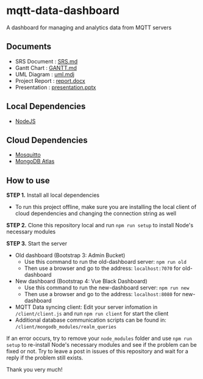 # mqtt-data-dashboard

A dashboard for managing and analytics data from MQTT servers

## Documents

* SRS Document   : [SRS.md](/SRS.md)
* Gantt Chart    : [GANTT.md](/GANTT.md)
* UML Diagram    : [uml.mdj](/document/uml.mdj)
* Project Report : [report.docx](/document/report.docx)
* Presentation   : [presentation.pptx](/document/presentation.pptx)

## Local Dependencies

* [NodeJS](https://nodejs.org)

## Cloud Dependencies

* [Mosquitto](https://mosquitto.org/)
* [MongoDB Atlas](https://www.mongodb.com/atlas)

## How to use

**STEP 1.** Install all local dependencies

* To run this project offline, make sure you are installing the local client of cloud dependencies and changing the connection string as well

**STEP 2.** Clone this repository local and run `npm run setup` to install Node's necessary modules

**STEP 3.** Start the server

* Old dashboard (Bootstrap 3: Admin Bucket)
  * Use this command to run the old-dashboard server: `npm run old`
  * Then use a browser and go to the address: `localhost:7070` for old-dashboard
* New dashboard (Bootstrap 4: Vue Black Dashboard)
  * Use this command to run the new-dashboard server: `npm run new`
  * Then use a browser and go to the address: `localhost:8080` for new-dashboard
* MQTT Data syncing client: Edit your server infomation in `/client/client.js` and run `npm run client` for start the client
* Additional database communication scripts can be found in: `/client/mongodb_modules/realm_queries`

If an error occurs, try to remove your `node_modules` folder and use `npm run setup` to re-install Node's necessary modules and see if the problem can be fixed or not.
Try to leave a post in issues of this repository and wait for a reply if the problem still exists.

Thank you very much!